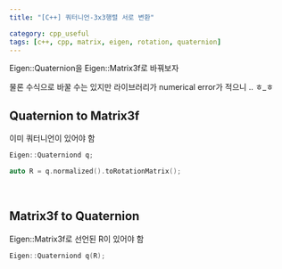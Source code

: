 ```yaml
---
title: "[C++] 쿼터니언-3x3행렬 서로 변환"

category: cpp_useful
tags: [c++, cpp, matrix, eigen, rotation, quaternion]
---
```


Eigen::Quaternion을 Eigen::Matrix3f로 바꿔보자 <br/>

물론 수식으로 바꿀 수는 있지만 라이브러리가 numerical error가 적으니 .. ㅎ_ㅎ <br/>


## Quaternion to Matrix3f

이미 쿼터니언이 있어야 함 <br/>

~~~c++
Eigen::Quaterniond q;

auto R = q.normalized().toRotationMatrix();
~~~

<br/>

## Matrix3f to Quaternion

Eigen::Matrix3f로 선언된 R이 있어야 함 <br/>

~~~c++
Eigen::Quaterniond q(R);
~~~

<br/>